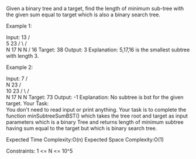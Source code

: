 Given a binary tree and a target, find the length of minimum sub-tree with the given sum equal to target which is also a binary search tree.

Example 1:

Input:
           13
         /    \
       5       23
      / \      / \
     N   17   N   N
         /
        16
Target: 38
Output: 3
Explanation: 5,17,16 is the smallest subtree
with length 3.
 

Example 2:

Input:
             7
           /   \
          N    23
             /   \
            10    23
           /  \   / \
          N   17 N   N
Target: 73
Output: -1
Explanation: No subtree is bst for the given target.
Your Task:  
You don't need to read input or print anything. Your task is to complete the function minSubtreeSumBST() which takes the tree root and target as input parameters which is a binary Tree and returns length of minimum subtree having sum equal to the target but which is binary search tree.

Expected Time Complexity:O(n)
Expected Space Complexity:O(1) 

Constraints:
1 <= N <= 10^5
